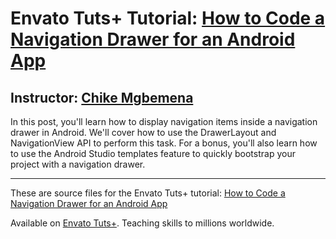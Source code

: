 # Envato Tuts+ Tutorial: [How to Code a Navigation Drawer for an Android App][published url]
## Instructor: [Chike Mgbemena][instructor url]

In this post, you'll learn how to display navigation items inside a navigation drawer in Android. We'll cover how to use the DrawerLayout and NavigationView API to perform this task. For a bonus, you'll also learn how to use the Android Studio templates feature to quickly bootstrap your project with a navigation drawer. 


------

These are source files for the Envato Tuts+ tutorial: [How to Code a Navigation Drawer for an Android App][published url]

Available on [Envato Tuts+](https://tutsplus.com). Teaching skills to millions worldwide.

[published url]: http://code.tutsplus.com/tutorials/how-to-code-a-navigation-drawer-in-an-android-app--cms-30263
[instructor url]: https://tutsplus.com/authors/chike-mgbemena
